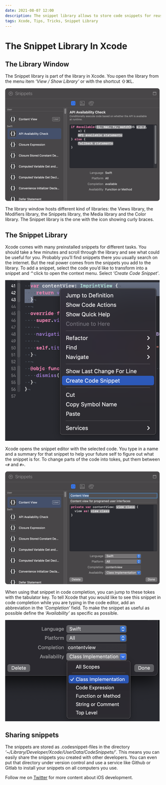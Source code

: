 ```yaml
---
date: 2021-08-07 12:00
description: The snippet library allows to store code snippets for reuse.
tags: Xcode, Tips, Tricks, Snippet Library
---
```


# The Snippet Library In Xcode

## The Library Window

The Snippet library is part of the library in Xcode.
You open the library from the menu item *‘View / Show Library’* or with the shortcut ⇧⌘L.

<img src="../../assets/2021-08-07/snippet_library_window.png" width="500"/>

The library window hosts different kind of libraries: the Views library, the Modifiers library, the Snippets library, the Media library and the Color library.
The Snippet library is the one with the icon showing curly braces.


## The Snippet Library

Xcode comes with many preinstalled snippets for different tasks.
You should take a few minutes and scroll through the library and see what could be useful for you.
Probably you’ll find snippets there you usually search on the internet.
But the real power comes from the snippets you add to the library.
To add a snippet, select the code you’d like to transform into a snippet and ⌃click to open the context menu.
Select *‘Create Code Snippet’*.

<img src="../../assets/2021-08-07/create_code_snippet.png" width="500"/>

Xcode opens the snippet editor with the selected code.
You type in a name and a summary for that snippet to help your future self to figure out what the snippet is for.
To change parts of the code into tokes, put them between `<#`
and `#>`.

<img src="../../assets/2021-08-07/edit_snippet.png" width="500"/>

When using that snippet in code completion, you can jump to these tokes with the tabulator key.
To tell Xcode that you would like to see this snippet in code completion while you are typing in the code editor, add an abbreviation in the *‘Completion’* field.
To make the snippet as useful as possible define the *‘Availability’* as specific as possible.

<img src="../../assets/2021-08-07/availability_of_snippet.png" width="500"/>


## Sharing snippets

The snippets are stored as .codesnippet-files in the directory *‘~/Library/Developer/Xcode/UserData/CodeSnippets/’*.
This means you can easily share the snippets you created with other developers.
You can even put that directory under version control and use a service like Github or Gitlab to install your snippets on all computers you use.


Follow me on [Twitter](https://twitter.com/dasdom) for more content about iOS development.
